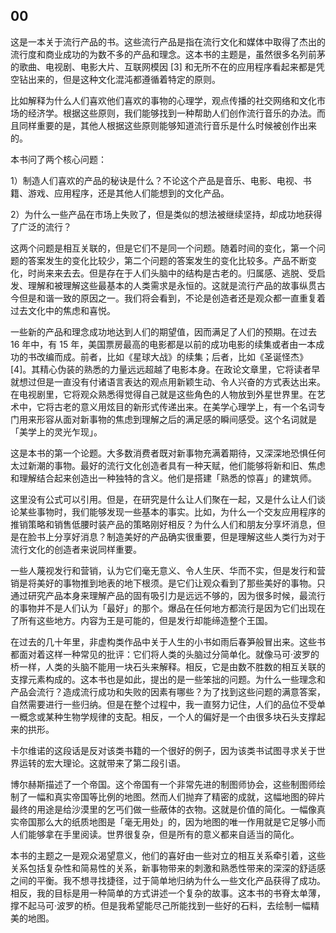 ## 00

这是一本关于流行产品的书。这些流行产品是指在流行文化和媒体中取得了杰出的流行度和商业成功的为数不多的产品和理念。这本书的主题是，虽然很多名列前茅的歌曲、电视剧、电影大片、互联网模因 [3] 和无所不在的应用程序看起来都是凭空钻出来的，但是这种文化混沌都遵循着特定的原则。

比如解释为什么人们喜欢他们喜欢的事物的心理学，观点传播的社交网络和文化市场的经济学。根据这些原则，我们能够找到一种帮助人们创作流行音乐的办法。而且同样重要的是，其他人根据这些原则能够知道流行音乐是什么时候被创作出来的。

本书问了两个核心问题：

1）制造人们喜欢的产品的秘诀是什么？不论这个产品是音乐、电影、电视、书籍、游戏、应用程序，还是其他人们能想到的文化产品。

2）为什么一些产品在市场上失败了，但是类似的想法被继续坚持，却成功地获得了广泛的流行？

这两个问题是相互关联的，但是它们不是同一个问题。随着时间的变化，第一个问题的答案发生的变化比较少，第二个问题的答案发生的变化比较多。产品不断变化，时尚来来去去。但是存在于人们头脑中的结构是古老的。归属感、逃脱、受启发、理解和被理解这些最基本的人类需求是永恒的。这就是流行产品的故事纵贯古今但是和谐一致的原因之一。我们将会看到，不论是创造者还是观众都一直重复着过去文化中的焦虑和喜悦。

一些新的产品和理念成功地达到人们的期望值，因而满足了人们的预期。在过去 16 年中，有 15 年，美国票房最高的电影都是以前的成功电影的续集或者由一本成功的书改编而成。前者，比如《星球大战》的续集；后者，比如《圣诞怪杰》[4]。其精心伪装的熟悉的力量远远超越了电影本身。在政论文章里，它将读者早就想过但是一直没有付诸语言表达的观点用新颖生动、令人兴奋的方式表达出来。在电视剧里，它将观众熟悉得觉得自己就是这些角色的人物放到外星世界里。在艺术中，它将古老的意义用炫目的新形式传递出来。在美学心理学上，有一个名词专门用来形容从面对新事物的焦虑到理解之后的满足感的瞬间感受。这个名词就是「美学上的灵光乍现」。

这是本书的第一个论题。大多数消费者既对新事物充满着期待，又深深地恐惧任何太过新潮的事物。最好的流行文化创造者具有一种天赋，他们能够将新和旧、焦虑和理解结合起来创造出一种独特的含义。他们是搭建「熟悉的惊喜」的建筑师。

这里没有公式可以引用。但是，在研究是什么让人们聚在一起，又是什么让人们谈论某些事物时，我们能够发现一些基本的事实。比如，为什么一个交友应用程序的推销策略和销售低腰时装产品的策略刚好相反？为什么人们和朋友分享坏消息，但是在脸书上分享好消息？制造美好的产品确实很重要，但是理解这些人类行为对于流行文化的创造者来说同样重要。

一些人蔑视发行和营销，认为它们毫无意义、令人生厌、华而不实，但是发行和营销是将美好的事物推到地表的地下根须。是它们让观众看到了那些美好的事物。只通过研究产品本身来理解产品的固有吸引力是远远不够的，因为很多时候，最流行的事物并不是人们认为「最好」的那个。爆品在任何地方都流行是因为它们出现在了所有这些地方。内容为王是可能的，但是发行却能缔造整个王国。

在过去的几十年里，非虚构类作品中关于人生的小书如雨后春笋般冒出来。这些书都面对着这样一种常见的批评：它们将人类的头脑过分简单化。就像马可·波罗的桥一样，人类的头脑不能用一块石头来解释。相反，它是由数不胜数的相互关联的支撑元素构成的。这本书也是如此，提出的是一些笨拙的问题。为什么一些理念和产品会流行？造成流行成功和失败的因素有哪些？为了找到这些问题的满意答案，自然需要进行一些归纳。但是在整个过程中，我一直努力记住，人们的品位不受单一概念或某种生物学规律的支配。相反，一个人的偏好是一个由很多块石头支撑起来的拱形。

卡尔维诺的这段话是反对该类书籍的一个很好的例子，因为该类书试图寻求关于世界运转的宏大理论。这就带来了第二段引语。

博尔赫斯描述了一个帝国。这个帝国有一个非常先进的制图师协会，这些制图师绘制了一幅和真实帝国等比例的地图。然而人们抛弃了精密的成就，这幅地图的碎片最终的用途是给沙漠里的乞丐们做一些蔽体的衣物。这就是价值的简化。一幅像真实帝国那么大的纸质地图是「毫无用处」的，因为地图的唯一作用就是它足够小而人们能够拿在手里阅读。世界很复杂，但是所有的意义都来自适当的简化。

本书的主题之一是观众渴望意义，他们的喜好由一些对立的相互关系牵引着，这些关系包括复杂性和简易性的关系，新事物带来的刺激和熟悉性带来的深深的舒适感之间的平衡。我不想寻找捷径，过于简单地归纳为什么一些文化产品获得了成功。相反，我的目标是用一种简单的方式讲述一个复杂的故事。这本书的书脊太单薄，撑不起马可·波罗的桥。但是我希望能尽己所能找到一些好的石料，去绘制一幅精美的地图。

